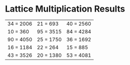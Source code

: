 # Lattice Multiplication Results

|   |   |   |
|---|---|---|
| 34 = 2006 | 21 = 693 | 40 = 2560 |
| 10 = 360 | 95 = 3515 | 84 = 4284 |
| 90 = 4050 | 25 = 1750 | 36 = 1692 |
| 16 = 1184 | 22 = 264 | 15 = 885 |
| 43 = 3526 | 20 = 1380 | 53 = 4081 |
